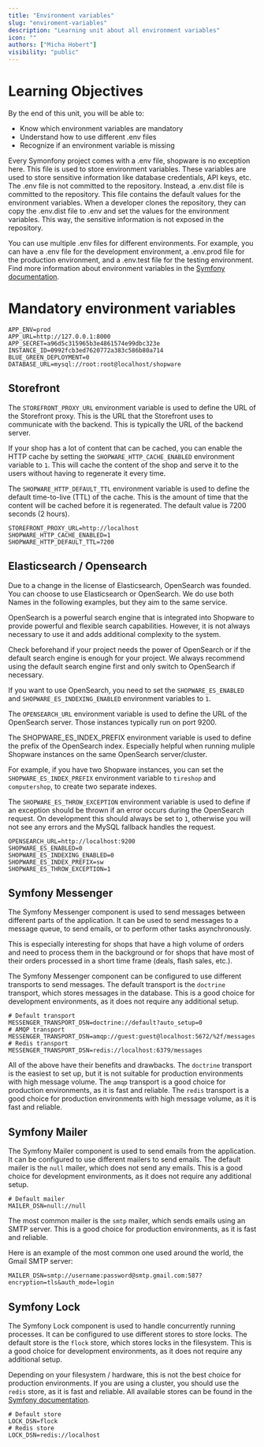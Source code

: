 ```yaml
---
title: "Environment variables"
slug: "enviroment-variables"
description: "Learning unit about all environment variables"
icon: ""
authors: ["Micha Hobert"]
visibility: "public"
---
```


# Learning Objectives

By the end of this unit, you will be able to:

- Know which environment variables are mandatory
- Understand how to use different .env files
- Recognize if an environment variable is missing

Every Symonfony project comes with a .env file, shopware is no exception here. This file is used to store environment variables. These variables are used to store sensitive information like database credentials, API keys, etc. The .env file is not committed to the repository. Instead, a .env.dist file is committed to the repository. This file contains the default values for the environment variables. When a developer clones the repository, they can copy the .env.dist file to .env and set the values for the environment variables. This way, the sensitive information is not exposed in the repository.

You can use multiple .env files for different environments. For example, you can have a .env file for the development environment, a .env.prod file for the production environment, and a .env.test file for the testing environment. Find more information about environment variables in the [Symfony documentation](https://symfony.com/doc/current/configuration.html#overriding-environment-values-via-env-local).


# Mandatory environment variables

```text
APP_ENV=prod
APP_URL=http://127.0.0.1:8000
APP_SECRET=a96d5c315965b3e4861574e99dbc323e
INSTANCE_ID=0992fcb3ed7620772a383c586b80a714
BLUE_GREEN_DEPLOYMENT=0
DATABASE_URL=mysql://root:root@localhost/shopware

```

## Storefront

The `STOREFRONT_PROXY_URL` environment variable is used to define the URL of the Storefront proxy. This is the URL that the Storefront uses to communicate with the backend. This is typically the URL of the backend server.

If your shop has a lot of content that can be cached, you can enable the HTTP cache by setting the `SHOPWARE_HTTP_CACHE_ENABLED` environment variable to `1`. This will cache the content of the shop and serve it to the users without having to regenerate it every time.

The `SHOPWARE_HTTP_DEFAULT_TTL` environment variable is used to define the default time-to-live (TTL) of the cache. This is the amount of time that the content will be cached before it is regenerated. The default value is 7200 seconds (2 hours).

```text
STOREFRONT_PROXY_URL=http://localhost
SHOPWARE_HTTP_CACHE_ENABLED=1
SHOPWARE_HTTP_DEFAULT_TTL=7200
``` 


## Elasticsearch / Opensearch

Due to a change in the license of Elasticsearch, OpenSearch was founded. You can choose to use Elasticsearch or OpenSearch. We do use both Names in the following examples, but they aim to the same service.

OpenSearch is a powerful search engine that is integrated into Shopware to provide powerful and flexible search capabilities. However, it is not always necessary to use it and adds additional complexity to the system.

Check beforehand if your project needs the power of OpenSearch or if the default search engine is enough for your project. We always recommend using the default search engine first and only switch to OpenSearch if necessary.

If you want to use OpenSearch, you need to set the `SHOPWARE_ES_ENABLED` and `SHOPWARE_ES_INDEXING_ENABLED` environment variables to `1`.

The `OPENSEARCH_URL` environment variable is used to define the URL of the OpenSearch server. Those instances typically run on port 9200.

The SHOPWARE_ES_INDEX_PREFIX environment variable is used to define the prefix of the OpenSearch index. Especially helpful when running muliple Shopware instances on the same OpenSearch server/cluster. 

For example, if you have two Shopware instances, you can set the `SHOPWARE_ES_INDEX_PREFIX` environment variable to `tireshop` and `computershop`, to create two separate indexes.

The `SHOPWARE_ES_THROW_EXCEPTION` environment variable is used to define if an exception should be thrown if an error occurs during the OpenSearch request. On development this should always be set to `1`, otherwise you will not see any errors and the MySQL fallback handles the request.


```text
OPENSEARCH_URL=http://localhost:9200
SHOPWARE_ES_ENABLED=0
SHOPWARE_ES_INDEXING_ENABLED=0
SHOPWARE_ES_INDEX_PREFIX=sw
SHOPWARE_ES_THROW_EXCEPTION=1
```

## Symfony Messenger

The Symfony Messenger component is used to send messages between different parts of the application. It can be used to send messages to a message queue, to send emails, or to perform other tasks asynchronously.

This is especially interesting for shops that have a high volume of orders and need to process them in the background or for shops that have most of their orders processed in a short time frame (deals, flash sales, etc.).

The Symfony Messenger component can be configured to use different transports to send messages. The default transport is the `doctrine` transport, which stores messages in the database. This is a good choice for development environments, as it does not require any additional setup.

```text
# Default transport
MESSENGER_TRANSPORT_DSN=doctrine://default?auto_setup=0
# AMQP transport
MESSENGER_TRANSPORT_DSN=amqp://guest:guest@localhost:5672/%2f/messages
# Redis transport
MESSENGER_TRANSPORT_DSN=redis://localhost:6379/messages
```

All of the above have their benefits and drawbacks. The `doctrine` transport is the easiest to set up, but it is not suitable for production environments with high message volume. The `amqp` transport is a good choice for production environments, as it is fast and reliable. The `redis` transport is a good choice for production environments with high message volume, as it is fast and reliable.

## Symfony Mailer

The Symfony Mailer component is used to send emails from the application. It can be configured to use different mailers to send emails. The default mailer is the `null` mailer, which does not send any emails. This is a good choice for development environments, as it does not require any additional setup.

```text
# Default mailer
MAILER_DSN=null://null
```

The most common mailer is the `smtp` mailer, which sends emails using an SMTP server. This is a good choice for production environments, as it is fast and reliable.

Here is an example of the most common one used around the world, the Gmail SMTP server:

```text
MAILER_DSN=smtp://username:password@smtp.gmail.com:587?encryption=tls&auth_mode=login
```

## Symfony Lock

The Symfony Lock component is used to handle concurrently running processes. It can be configured to use different stores to store locks. The default store is the `flock` store, which stores locks in the filesystem. This is a good choice for development environments, as it does not require any additional setup.

Depending on your filesystem / hardware, this is not the best choice for production environments. If you are using a cluster, you should use the `redis` store, as it is fast and reliable. All available stores can be found in the [Symfony documentation](https://symfony.com/doc/current/components/lock.html#available-stores).

```text
# Default store
LOCK_DSN=flock
# Redis store
LOCK_DSN=redis://localhost
```